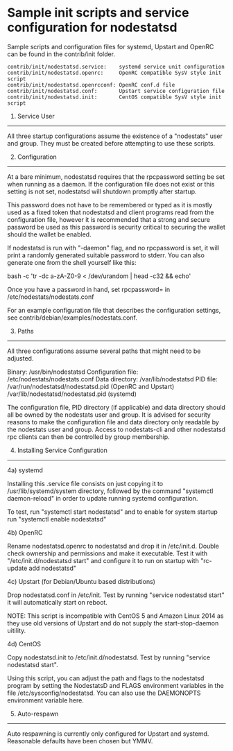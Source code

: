 Sample init scripts and service configuration for nodestatsd
==========================================================

Sample scripts and configuration files for systemd, Upstart and OpenRC
can be found in the contrib/init folder.

    contrib/init/nodestatsd.service:    systemd service unit configuration
    contrib/init/nodestatsd.openrc:     OpenRC compatible SysV style init script
    contrib/init/nodestatsd.openrcconf: OpenRC conf.d file
    contrib/init/nodestatsd.conf:       Upstart service configuration file
    contrib/init/nodestatsd.init:       CentOS compatible SysV style init script

1. Service User
---------------------------------

All three startup configurations assume the existence of a "nodestats" user
and group.  They must be created before attempting to use these scripts.

2. Configuration
---------------------------------

At a bare minimum, nodestatsd requires that the rpcpassword setting be set
when running as a daemon.  If the configuration file does not exist or this
setting is not set, nodestatsd will shutdown promptly after startup.

This password does not have to be remembered or typed as it is mostly used
as a fixed token that nodestatsd and client programs read from the configuration
file, however it is recommended that a strong and secure password be used
as this password is security critical to securing the wallet should the
wallet be enabled.

If nodestatsd is run with "-daemon" flag, and no rpcpassword is set, it will
print a randomly generated suitable password to stderr.  You can also
generate one from the shell yourself like this:

bash -c 'tr -dc a-zA-Z0-9 < /dev/urandom | head -c32 && echo'

Once you have a password in hand, set rpcpassword= in /etc/nodestats/nodestats.conf

For an example configuration file that describes the configuration settings,
see contrib/debian/examples/nodestats.conf.

3. Paths
---------------------------------

All three configurations assume several paths that might need to be adjusted.

Binary:              /usr/bin/nodestatsd
Configuration file:  /etc/nodestats/nodestats.conf
Data directory:      /var/lib/nodestatsd
PID file:            /var/run/nodestatsd/nodestatsd.pid (OpenRC and Upstart)
                     /var/lib/nodestatsd/nodestatsd.pid (systemd)

The configuration file, PID directory (if applicable) and data directory
should all be owned by the nodestats user and group.  It is advised for security
reasons to make the configuration file and data directory only readable by the
nodestats user and group.  Access to nodestats-cli and other nodestatsd rpc clients
can then be controlled by group membership.

4. Installing Service Configuration
-----------------------------------

4a) systemd

Installing this .service file consists on just copying it to
/usr/lib/systemd/system directory, followed by the command
"systemctl daemon-reload" in order to update running systemd configuration.

To test, run "systemctl start nodestatsd" and to enable for system startup run
"systemctl enable nodestatsd"

4b) OpenRC

Rename nodestatsd.openrc to nodestatsd and drop it in /etc/init.d.  Double
check ownership and permissions and make it executable.  Test it with
"/etc/init.d/nodestatsd start" and configure it to run on startup with
"rc-update add nodestatsd"

4c) Upstart (for Debian/Ubuntu based distributions)

Drop nodestatsd.conf in /etc/init.  Test by running "service nodestatsd start"
it will automatically start on reboot.

NOTE: This script is incompatible with CentOS 5 and Amazon Linux 2014 as they
use old versions of Upstart and do not supply the start-stop-daemon uitility.

4d) CentOS

Copy nodestatsd.init to /etc/init.d/nodestatsd. Test by running "service nodestatsd start".

Using this script, you can adjust the path and flags to the nodestatsd program by
setting the NodestatsD and FLAGS environment variables in the file
/etc/sysconfig/nodestatsd. You can also use the DAEMONOPTS environment variable here.

5. Auto-respawn
-----------------------------------

Auto respawning is currently only configured for Upstart and systemd.
Reasonable defaults have been chosen but YMMV.
